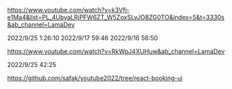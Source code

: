 https://www.youtube.com/watch?v=k3Vfj-e1Ma4&list=PL_4UbyaLRjPFW6ZT_W5ZoxSLyJO8ZG0TO&index=5&t=3330s&ab_channel=LamaDev

2022/9/25 1:26:10
2022/9/17 59:46
2022/9/16 56:50

https://www.youtube.com/watch?v=RkWpJ4XUHuw&ab_channel=LamaDev

2022/9/25 42:25

https://github.com/safak/youtube2022/tree/react-booking-ui
